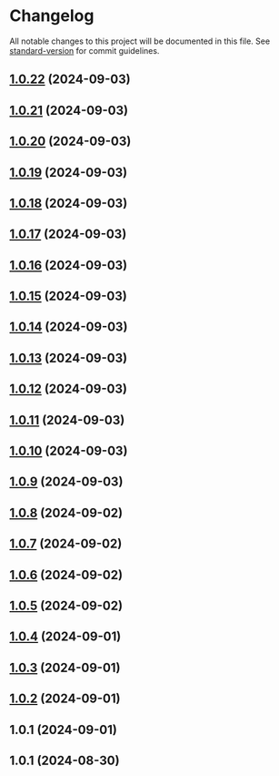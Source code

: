 # Changelog

All notable changes to this project will be documented in this file. See [standard-version](https://github.com/conventional-changelog/standard-version) for commit guidelines.

## [1.0.22](https://github.com/maemreyo/i18n-types-gen/compare/v1.0.21...v1.0.22) (2024-09-03)



## [1.0.21](https://github.com/maemreyo/i18n-types-gen/compare/v1.0.20...v1.0.21) (2024-09-03)



## [1.0.20](https://github.com/maemreyo/i18n-types-gen/compare/v1.0.19...v1.0.20) (2024-09-03)



## [1.0.19](https://github.com/maemreyo/i18n-types-gen/compare/v1.0.18...v1.0.19) (2024-09-03)



## [1.0.18](https://github.com/maemreyo/i18n-types-gen/compare/v1.0.17...v1.0.18) (2024-09-03)



## [1.0.17](https://github.com/maemreyo/i18n-types-gen/compare/v1.0.16...v1.0.17) (2024-09-03)



## [1.0.16](https://github.com/maemreyo/i18n-types-gen/compare/v1.0.15...v1.0.16) (2024-09-03)



## [1.0.15](https://github.com/maemreyo/i18n-types-gen/compare/v1.0.14...v1.0.15) (2024-09-03)



## [1.0.14](https://github.com/maemreyo/i18n-types-gen/compare/v1.0.13...v1.0.14) (2024-09-03)



## [1.0.13](https://github.com/maemreyo/i18n-types-gen/compare/v1.0.12...v1.0.13) (2024-09-03)



## [1.0.12](https://github.com/maemreyo/i18n-types-gen/compare/v1.0.11...v1.0.12) (2024-09-03)



## [1.0.11](https://github.com/maemreyo/i18n-types-gen/compare/v1.0.10...v1.0.11) (2024-09-03)



## [1.0.10](https://github.com/maemreyo/i18n-types-gen/compare/v1.0.9...v1.0.10) (2024-09-03)



## [1.0.9](https://github.com/maemreyo/i18n-types-gen/compare/v1.0.8...v1.0.9) (2024-09-03)



## [1.0.8](https://github.com/maemreyo/i18n-types-gen/compare/v1.0.7...v1.0.8) (2024-09-02)



## [1.0.7](https://github.com/maemreyo/i18n-types-gen/compare/v1.0.6...v1.0.7) (2024-09-02)



## [1.0.6](https://github.com/maemreyo/i18n-types-gen/compare/v1.0.5...v1.0.6) (2024-09-02)



## [1.0.5](https://github.com/maemreyo/i18n-types-gen/compare/v1.0.4...v1.0.5) (2024-09-02)



## [1.0.4](https://github.com/maemreyo/i18n-types-gen/compare/v1.0.3...v1.0.4) (2024-09-01)



## [1.0.3](https://github.com/maemreyo/i18n-types-gen/compare/v1.0.2...v1.0.3) (2024-09-01)

## [1.0.2](https://github.com/maemreyo/i18n-types-gen/compare/v1.0.1...v1.0.2) (2024-09-01)

## 1.0.1 (2024-09-01)

## 1.0.1 (2024-08-30)
